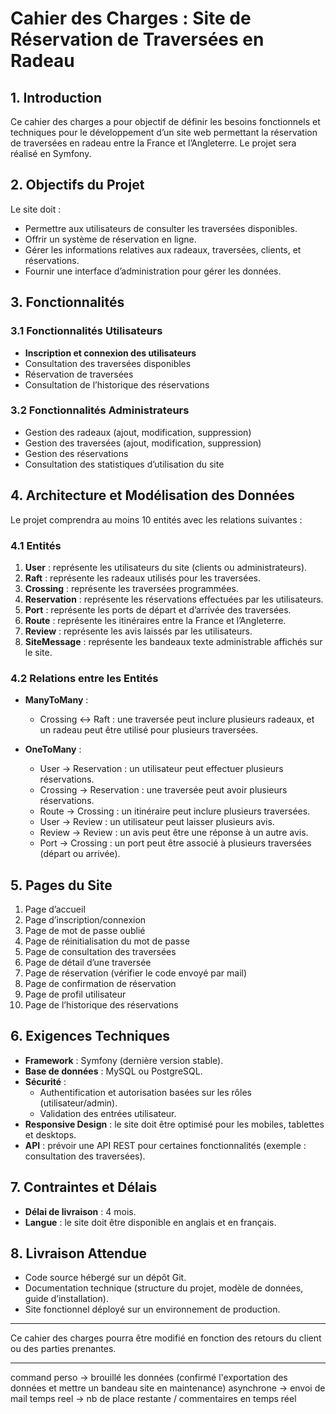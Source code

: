 # Cahier des Charges : Site de Réservation de Traversées en Radeau

## 1. Introduction

Ce cahier des charges a pour objectif de définir les besoins fonctionnels et techniques pour le développement d’un site web permettant la réservation de traversées en radeau entre la France et l’Angleterre. Le projet sera réalisé en Symfony.

## 2. Objectifs du Projet

Le site doit :

- Permettre aux utilisateurs de consulter les traversées disponibles.
- Offrir un système de réservation en ligne.
- Gérer les informations relatives aux radeaux, traversées, clients, et réservations.
- Fournir une interface d’administration pour gérer les données.

## 3. Fonctionnalités

### 3.1 Fonctionnalités Utilisateurs

- **Inscription et connexion des utilisateurs**
- Consultation des traversées disponibles
- Réservation de traversées
- Consultation de l’historique des réservations

### 3.2 Fonctionnalités Administrateurs

- Gestion des radeaux (ajout, modification, suppression)
- Gestion des traversées (ajout, modification, suppression)
- Gestion des réservations
- Consultation des statistiques d’utilisation du site

## 4. Architecture et Modélisation des Données

Le projet comprendra au moins 10 entités avec les relations suivantes :

### 4.1 Entités

1. **User** : représente les utilisateurs du site (clients ou administrateurs).
2. **Raft** : représente les radeaux utilisés pour les traversées.
3. **Crossing** : représente les traversées programmées.
4. **Reservation** : représente les réservations effectuées par les utilisateurs.
5. **Port** : représente les ports de départ et d’arrivée des traversées.
6. **Route** : représente les itinéraires entre la France et l’Angleterre.
7. **Review** : représente les avis laissés par les utilisateurs.
8. **SiteMessage** : représente les bandeaux texte administrable affichés sur le site.

### 4.2 Relations entre les Entités

- **ManyToMany** :

  - Crossing <-> Raft : une traversée peut inclure plusieurs radeaux, et un radeau peut être utilisé pour plusieurs traversées.

- **OneToMany** :

  - User -> Reservation : un utilisateur peut effectuer plusieurs réservations.
  - Crossing -> Reservation : une traversée peut avoir plusieurs réservations.
  - Route -> Crossing : un itinéraire peut inclure plusieurs traversées.
  - User -> Review : un utilisateur peut laisser plusieurs avis.
  - Review -> Review : un avis peut être une réponse à un autre avis.
  - Port -> Crossing : un port peut être associé à plusieurs traversées (départ ou arrivée).

## 5. Pages du Site

1. Page d’accueil
2. Page d’inscription/connexion
3. Page de mot de passe oublié
4. Page de réinitialisation du mot de passe
5. Page de consultation des traversées
6. Page de détail d’une traversée
7. Page de réservation (vérifier le code envoyé par mail)
8. Page de confirmation de réservation
9. Page de profil utilisateur
10. Page de l’historique des réservations

## 6. Exigences Techniques

- **Framework** : Symfony (dernière version stable).
- **Base de données** : MySQL ou PostgreSQL.
- **Sécurité** :
  - Authentification et autorisation basées sur les rôles (utilisateur/admin).
  - Validation des entrées utilisateur.
- **Responsive Design** : le site doit être optimisé pour les mobiles, tablettes et desktops.
- **API** : prévoir une API REST pour certaines fonctionnalités (exemple : consultation des traversées).

## 7. Contraintes et Délais

- **Délai de livraison** : 4 mois.
- **Langue** : le site doit être disponible en anglais et en français.

## 8. Livraison Attendue

- Code source hébergé sur un dépôt Git.
- Documentation technique (structure du projet, modèle de données, guide d’installation).
- Site fonctionnel déployé sur un environnement de production.

---

Ce cahier des charges pourra être modifié en fonction des retours du client ou des parties prenantes.


--------------------

command perso -> brouillé les données (confirmé l'exportation des données et mettre un bandeau site en maintenance)
asynchrone -> envoi de mail
temps reel -> nb de place restante / commentaires en temps réel
